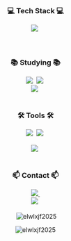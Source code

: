 <!--타이틀 부분-->







<!--내용 부분-->
<h3 align="center">💻 Tech Stack 💻</h3>
<div align="center">
  <img src="https://img.shields.io/badge/java-ea3c53.svg?style=for-the-badge&logo=java&logoColor=61DAFB" />&nbsp
</div>

</div>

<br>

<br>

<h3 align="center">📚 Studying 📚</h3>
<div align="center">
  <img src="https://img.shields.io/badge/Kotlin -ffbfd2.svg?style=for-the-badge&logo=Kotlin&logoColor=white" />&nbsp
  <img src="https://img.shields.io/badge/Spring Boot-9ad255?style=for-the-badge&logo=Spring Boot&logoColor=white" />&nbsp
<div align="center">
  <img src="https://img.shields.io/badge/mysql -a9cdd1?style=for-the-badge&logo=mysql&logoColor=white" />&nbsp

</div>


<br>

<h3 align="center">🛠 Tools 🛠</h3>
<div align="center">
  <img src="https://img.shields.io/badge/git-F05033.svg?style=for-the-badge&logo=git&logoColor=white" />&nbsp
  <img src="https://img.shields.io/badge/github-181717.svg?style=for-the-badge&logo=github&logoColor=white" />&nbsp
</div>


<br>

<div align="center">
  <img src="https://img.shields.io/badge/VSCode-2C2C32.svg?style=for-the-badge&logo=visual-studio-code&logoColor=22ABF3" />&nbsp
<!--   <img src="https://img.shields.io/badge/Colab-2C2C32.svg?style=for-the-badge&logo=googlecolab&logoColor=F9AB00" />&nbsp -->
</div>

<br>

<h3 align="center">📫 Contact 📫</h3>
<div align="center">
 
  <a href="mailto:elwlxjf2025@gmail.com">
    <img
      src="https://img.shields.io/badge/elwljxf2025@gmail.com-D14836?style=for-the-badge&logo=gmail&logoColor=white"/>&nbsp
  </a>
</div>

  <a herf="instagam:alsguril">
   <div align= "center">  
<img
      src="https://img.shields.io/badge/alsguril-DD2A7B?style=for-the-badge&logo=instagram&logoColor=white"/>&nbsp
  </a>
</div>


<p>&nbsp;<img align="center" src="https://github-readme-stats.vercel.app/api?username=elwlxjf2025&show_icons=true&locale=en" alt="elwlxjf2025" /></p>

<p><img align="center" src="https://github-readme-streak-stats.herokuapp.com/?user=elwlxjf2025&" alt="elwlxjf2025" /></p>

